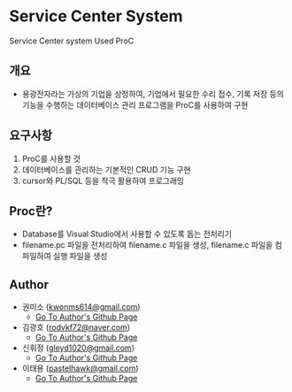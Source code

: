 # Service Center System
 Service Center system Used ProC
 
## 개요
- 용광전자라는 가상의 기업을 상정하여, 기업에서 필요한 수리 접수, 기록 저장 등의 기능을 수행하는 데이터베이스 관리 프로그램을 ProC를 사용하여 구현

## 요구사항
1. ProC를 사용할 것
2. 데이터베이스를 관리하는 기본적인 CRUD 기능 구현
3. cursor와 PL/SQL 등을 적극 활용하여 프로그래밍

## Proc란?
- Database를 Visual Studio에서 사용할 수 있도록 돕는 전처리기
- filename.pc 파일을 전처리하여 filename.c 파일을 생성, filename.c 파일을 컴파일하여 실행 파일을 생성

## Author
- 권미소 (kwonms614@gmail.com)
  - [Go To Author's Github Page](https://github.com/osmi-le)
- 김광호 (rodvkf72@naver.com)
  - [Go To Author's Github Page](https://github.com/rodvkf72)
- 신휘정 (gleyd1020@gmail.com)
  - [Go To Author's Github Page](https://github.com/Hwi-Hwi)
- 이태용 (pastelhawk@gmail.com)
  - [Go To Author's Github Page](https://github.com/yongjjang/)
